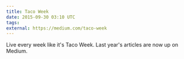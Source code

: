 ```yaml
---
title: Taco Week
date: 2015-09-30 03:10 UTC
tags:
external: https://medium.com/taco-week
---
```


Live every week like it's Taco Week. Last year's articles are now up on Medium.

